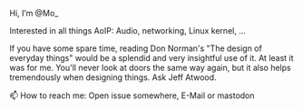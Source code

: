 Hi, I’m @Mo_

Interested in all things AoIP: Audio, networking, Linux kernel, ...

If you have some spare time, reading Don Norman's "The design of everyday things" would be a splendid and very insightful use of it. At least it was for me. 
You'll never look at doors the same way again, but it also helps tremendously when designing things. Ask Jeff Atwood.

📫 How to reach me: Open issue somewhere, E-Mail or mastodon


<!---
Mo-way/Mo-way is a ✨ special ✨ repository because its `README.md` (this file) appears on your GitHub profile.
You can click the Preview link to take a look at your changes.
--->
